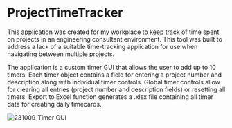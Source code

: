﻿# ProjectTimeTracker

This application was created for my workplace to keep track of time spent on projects in an engineering consultant environment. This tool was built to address a lack of a suitable time-tracking application for use when navigating between multiple projects.

The application is a custom timer GUI that allows the user to add up to 10 timers. Each timer object contains a field for entering a project number and description along with individual timer controls. Global timer controls allow for clearing all entries (project number and description fields) or resetting all timers. Export to Excel function generates a .xlsx file containing all timer data for creating daily timecards.

![231009_Timer GUI](https://github.com/Wwebster9/ProjectTimeTracker/assets/66701943/fe52da30-5d6b-49b4-938c-de23f9bddde1)
